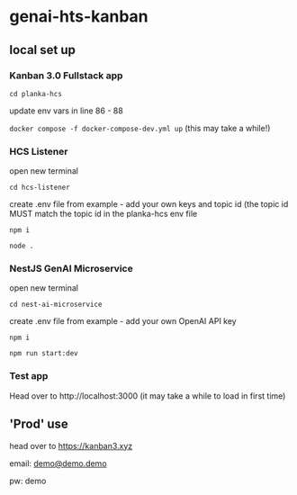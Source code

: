 # genai-hts-kanban

## local set up

### Kanban 3.0 Fullstack app

`cd planka-hcs`

update env vars in line 86 - 88

`docker compose -f docker-compose-dev.yml up` (this may take a while!)

### HCS Listener

open new terminal

`cd hcs-listener`

create .env file from example - add your own keys and topic id (the topic id MUST match the topic id in the planka-hcs env file

`npm i`

`node .`

### NestJS GenAI Microservice

open new terminal

`cd nest-ai-microservice`

create .env file from example - add your own OpenAI API key

`npm i`

`npm run start:dev`

### Test app

Head over to http://localhost:3000 (it may take a while to load in first time)

## 'Prod' use

head over to https://kanban3.xyz

email: demo@demo.demo

pw: demo

